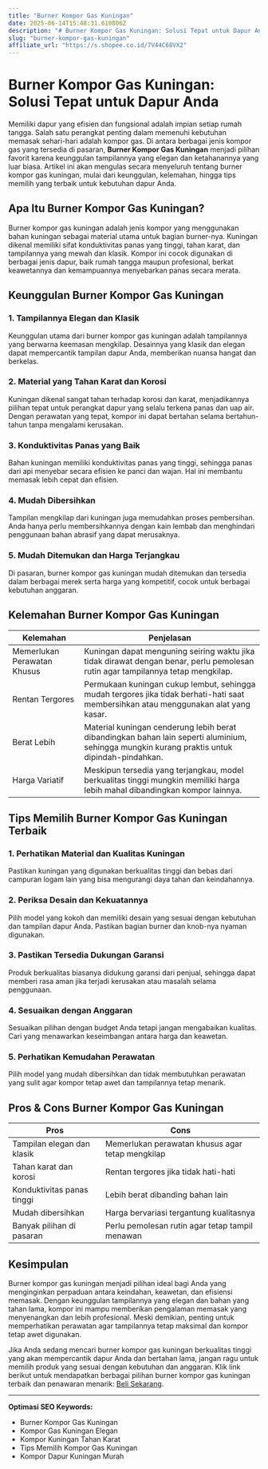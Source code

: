 ```yaml
---
title: "Burner Kompor Gas Kuningan"
date: 2025-06-14T15:48:31.610806Z
description: "# Burner Kompor Gas Kuningan: Solusi Tepat untuk Dapur Anda..."
slug: "burner-kompor-gas-kuningan"
affiliate_url: "https://s.shopee.co.id/7V44C68VX2"
---
```

# Burner Kompor Gas Kuningan: Solusi Tepat untuk Dapur Anda

Memiliki dapur yang efisien dan fungsional adalah impian setiap rumah tangga. Salah satu perangkat penting dalam memenuhi kebutuhan memasak sehari-hari adalah kompor gas. Di antara berbagai jenis kompor gas yang tersedia di pasaran, **Burner Kompor Gas Kuningan** menjadi pilihan favorit karena keunggulan tampilannya yang elegan dan ketahanannya yang luar biasa. Artikel ini akan mengulas secara menyeluruh tentang burner kompor gas kuningan, mulai dari keunggulan, kelemahan, hingga tips memilih yang terbaik untuk kebutuhan dapur Anda.

## Apa Itu Burner Kompor Gas Kuningan?

Burner kompor gas kuningan adalah jenis kompor yang menggunakan bahan kuningan sebagai material utama untuk bagian burner-nya. Kuningan dikenal memiliki sifat konduktivitas panas yang tinggi, tahan karat, dan tampilannya yang mewah dan klasik. Kompor ini cocok digunakan di berbagai jenis dapur, baik rumah tangga maupun profesional, berkat keawetannya dan kemampuannya menyebarkan panas secara merata.

## Keunggulan Burner Kompor Gas Kuningan

### 1. Tampilannya Elegan dan Klasik

Keunggulan utama dari burner kompor gas kuningan adalah tampilannya yang berwarna keemasan mengkilap. Desainnya yang klasik dan elegan dapat mempercantik tampilan dapur Anda, memberikan nuansa hangat dan berkelas.

### 2. Material yang Tahan Karat dan Korosi

Kuningan dikenal sangat tahan terhadap korosi dan karat, menjadikannya pilihan tepat untuk perangkat dapur yang selalu terkena panas dan uap air. Dengan perawatan yang tepat, kompor ini dapat bertahan selama bertahun-tahun tanpa mengalami kerusakan.

### 3. Konduktivitas Panas yang Baik

Bahan kuningan memiliki konduktivitas panas yang tinggi, sehingga panas dari api menyebar secara efisien ke panci dan wajan. Hal ini membantu memasak lebih cepat dan efisien.

### 4. Mudah Dibersihkan

Tampilan mengkilap dari kuningan juga memudahkan proses pembersihan. Anda hanya perlu membersihkannya dengan kain lembab dan menghindari penggunaan bahan abrasif yang dapat merusaknya.

### 5. Mudah Ditemukan dan Harga Terjangkau

Di pasaran, burner kompor gas kuningan mudah ditemukan dan tersedia dalam berbagai merek serta harga yang kompetitif, cocok untuk berbagai kebutuhan anggaran.

## Kelemahan Burner Kompor Gas Kuningan

| Kelemahan | Penjelasan |
|------------------------------|---------------------------------------------------------|
| Memerlukan Perawatan Khusus | Kuningan dapat menguning seiring waktu jika tidak dirawat dengan benar, perlu pemolesan rutin agar tampilannya tetap mengkilap. |
| Rentan Tergores | Permukaan kuningan cukup lembut, sehingga mudah tergores jika tidak berhati-hati saat membersihkan atau menggunakan alat yang kasar. |
| Berat Lebih | Material kuningan cenderung lebih berat dibandingkan bahan lain seperti aluminium, sehingga mungkin kurang praktis untuk dipindah-pindahkan. |
| Harga Variatif | Meskipun tersedia yang terjangkau, model berkualitas tinggi mungkin memiliki harga lebih mahal dibandingkan kompor lainnya. |

## Tips Memilih Burner Kompor Gas Kuningan Terbaik

### 1. Perhatikan Material dan Kualitas Kuningan

Pastikan kuningan yang digunakan berkualitas tinggi dan bebas dari campuran logam lain yang bisa mengurangi daya tahan dan keindahannya.

### 2. Periksa Desain dan Kekuatannya

Pilih model yang kokoh dan memiliki desain yang sesuai dengan kebutuhan dan tampilan dapur Anda. Pastikan bagian burner dan knob-nya nyaman digunakan.

### 3. Pastikan Tersedia Dukungan Garansi

Produk berkualitas biasanya didukung garansi dari penjual, sehingga dapat memberi rasa aman jika terjadi kerusakan atau masalah selama penggunaan.

### 4. Sesuaikan dengan Anggaran

Sesuaikan pilihan dengan budget Anda tetapi jangan mengabaikan kualitas. Cari yang menawarkan keseimbangan antara harga dan keawetan.

### 5. Perhatikan Kemudahan Perawatan

Pilih model yang mudah dibersihkan dan tidak membutuhkan perawatan yang sulit agar kompor tetap awet dan tampilannya tetap menarik.

## Pros & Cons Burner Kompor Gas Kuningan

| **Pros** | **Cons** |
|---------------------------|--------------------------------------------------|
| Tampilan elegan dan klasik | Memerlukan perawatan khusus agar tetap mengkilap |
| Tahan karat dan korosi | Rentan tergores jika tidak hati-hati |
| Konduktivitas panas tinggi | Lebih berat dibanding bahan lain |
| Mudah dibersihkan | Harga bervariasi tergantung kualitasnya |
| Banyak pilihan di pasaran | Perlu pemolesan rutin agar tetap tampil menawan |

## Kesimpulan

Burner kompor gas kuningan menjadi pilihan ideal bagi Anda yang menginginkan perpaduan antara keindahan, keawetan, dan efisiensi memasak. Dengan keunggulan tampilannya yang elegan dan bahan yang tahan lama, kompor ini mampu memberikan pengalaman memasak yang menyenangkan dan lebih profesional. Meski demikian, penting untuk memperhatikan perawatan agar tampilannya tetap maksimal dan kompor tetap awet digunakan.

Jika Anda sedang mencari burner kompor gas kuningan berkualitas tinggi yang akan mempercantik dapur Anda dan bertahan lama, jangan ragu untuk memilih produk yang sesuai dengan kebutuhan dan anggaran. Klik link berikut untuk mendapatkan berbagai pilihan burner kompor gas kuningan terbaik dan penawaran menarik: [Beli Sekarang](https://s.shopee.co.id/7V44C68VX2).

---

**Optimasi SEO Keywords:**
- Burner Kompor Gas Kuningan
- Kompor Gas Kuningan Elegan
- Kompor Kuningan Tahan Karat
- Tips Memilih Kompor Gas Kuningan
- Kompor Dapur Kuningan Murah